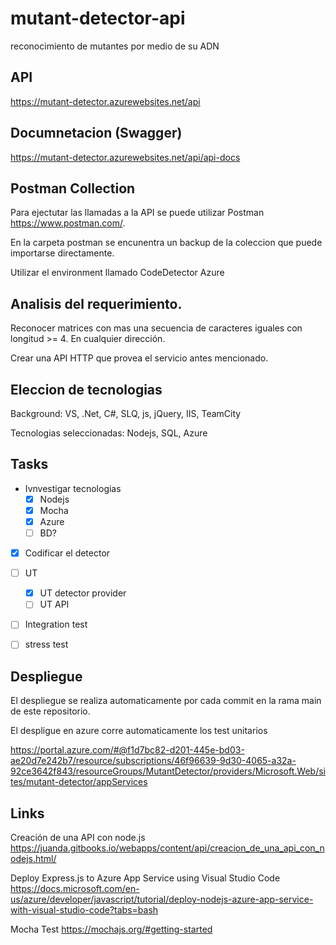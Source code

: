 # mutant-detector-api
reconocimiento de mutantes por medio de su ADN

## API
https://mutant-detector.azurewebsites.net/api

## Documnetacion (Swagger)
https://mutant-detector.azurewebsites.net/api/api-docs

## Postman Collection
Para ejectutar las llamadas a la API se puede utilizar Postman https://www.postman.com/.

En la carpeta postman se encunentra un backup de la coleccion que  puede importarse directamente. 

Utilizar el environment llamado CodeDetector Azure

## Analisis del requerimiento.

Reconocer matrices con mas una secuencia de caracteres iguales con longitud >= 4. En cualquier dirección.

Crear una API HTTP que provea el servicio antes mencionado. 

## Eleccion de tecnologias

Background: VS, .Net, C#, SLQ, js, jQuery, IIS, TeamCity 

Tecnologias seleccionadas: Nodejs, SQL, Azure

## Tasks

* Ivnvestigar tecnologias
	+ [X] Nodejs 
	+ [X] Mocha 
	+ [X] Azure
	+ [ ] BD?

* [X] Codificar el detector
* [ ] UT
	+ [X] UT detector provider
	+ [ ] UT API
* [ ] Integration test
* [ ] stress test


## Despliegue

El despliegue se realiza automaticamente por cada commit en la rama main de este repositorio.

El despligue en azure corre automaticamente los test unitarios

https://portal.azure.com/#@f1d7bc82-d201-445e-bd03-ae20d7e242b7/resource/subscriptions/46f96639-9d30-4065-a32a-92ce3642f843/resourceGroups/MutantDetector/providers/Microsoft.Web/sites/mutant-detector/appServices

## Links

Creación de una API con node.js
https://juanda.gitbooks.io/webapps/content/api/creacion_de_una_api_con_nodejs.html/

Deploy Express.js to Azure App Service using Visual Studio Code
https://docs.microsoft.com/en-us/azure/developer/javascript/tutorial/deploy-nodejs-azure-app-service-with-visual-studio-code?tabs=bash

Mocha Test https://mochajs.org/#getting-started